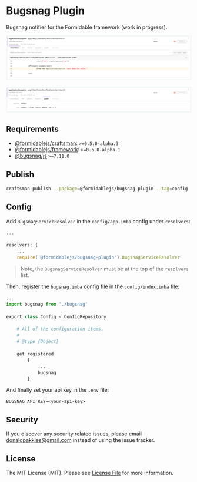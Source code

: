 # Bugsnag Plugin

Bugsnag notifier for the Formidable framework (work in progress).

![trace](https://raw.githubusercontent.com/formidablejs/bugsnag-plugin/main/stacktrace.png)

![query](https://raw.githubusercontent.com/formidablejs/bugsnag-plugin/main/query.png)

## Requirements

 * [@formidablejs/craftsman](https://www.npmjs.com/package/@formidablejs/craftsman): `>=0.5.0-alpha.3`
 * [@formidablejs/framework](https://www.npmjs.com/package/@formidablejs/framework): `>=0.5.0-alpha.1`
 * [@bugsnag/js](https://github.com/bugsnag/bugsnag-js) `>=7.11.0`

## Publish

```bash
craftsman publish --package=@formidablejs/bugsnag-plugin --tag=config
```

## Config

Add `BugsnagServiceResolver` in the `config/app.imba` config under `resolvers`:

```js
...

resolvers: {
	...
	require('@formidablejs/bugsnag-plugin').BugsnagServiceResolver
```

> Note, the `BugsnagServiceResolver` must be at the top of the `resolvers` list.

Then, register the `bugsnag.imba` config file in the `config/index.imba` file:

```py
...
import bugsnag from './bugsnag'

export class Config < ConfigRepository

	# All of the configuration items.
	#
	# @type {Object}

	get registered
		{
			...
			bugsnag
		}
```

And finally set your api key in the `.env` file:

```env
BUGSNAG_API_KEY=<your-api-key>
```

Security
-------

If you discover any security related issues, please email donaldpakkies@gmail.com instead of using the issue tracker.

License
-------

The MIT License (MIT). Please see [License File](LICENSE) for more information.
